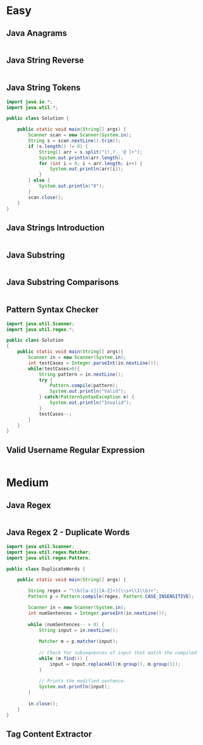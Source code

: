# Easy

## Java Anagrams

```java

```

## Java String Reverse

```java

```

## Java String Tokens

```java
import java.io.*;
import java.util.*;

public class Solution {

    public static void main(String[] args) {
        Scanner scan = new Scanner(System.in);
        String s = scan.nextLine().trim();
        if (s.length() != 0) {
            String[] arr = s.split("[!,?._'@ ]+");
            System.out.println(arr.length);
            for (int i = 0; i < arr.length; i++) {
                System.out.println(arr[i]);
            }
        } else {
            System.out.println("0");
        }
        scan.close();
    }
}
```

## Java Strings Introduction

```java

```

## Java Substring

```java

```

## Java Substring Comparisons

```java

```

## Pattern Syntax Checker

```java
import java.util.Scanner;
import java.util.regex.*;

public class Solution
{
	public static void main(String[] args){
		Scanner in = new Scanner(System.in);
		int testCases = Integer.parseInt(in.nextLine());
		while(testCases>0){
			String pattern = in.nextLine();
            try {
                Pattern.compile(pattern);
                System.out.println("Valid");
            } catch(PatternSyntaxException e) {
                System.out.println("Invalid");
            }
          	testCases--;
		}
	}
}
```

## Valid Username Regular Expression

```java

```

# Medium

## Java Regex

```java

```

## Java Regex 2 - Duplicate Words

```java
import java.util.Scanner;
import java.util.regex.Matcher;
import java.util.regex.Pattern;

public class DuplicateWords {

    public static void main(String[] args) {

        String regex = "\\b([a-z]|[A-Z]+)(\\s+\\1\\b)+";
        Pattern p = Pattern.compile(regex, Pattern.CASE_INSENSITIVE);

        Scanner in = new Scanner(System.in);
        int numSentences = Integer.parseInt(in.nextLine());
        
        while (numSentences-- > 0) {
            String input = in.nextLine();
            
            Matcher m = p.matcher(input);
            
            // Check for subsequences of input that match the compiled pattern
            while (m.find()) {
                input = input.replaceAll(m.group(), m.group(1));
            }
            
            // Prints the modified sentence.
            System.out.println(input);
        }
        
        in.close();
    }
}
```

## Tag Content Extractor

```java

```